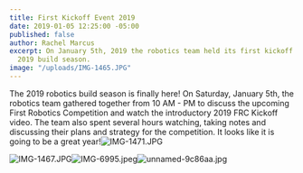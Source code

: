 ```yaml
---
title: First Kickoff Event 2019
date: 2019-01-05 12:25:00 -05:00
published: false
author: Rachel Marcus
excerpt: On January 5th, 2019 the robotics team held its first kickoff event for the
  2019 build season.
image: "/uploads/IMG-1465.JPG"
---
```


The 2019 robotics build season is finally here! On Saturday, January 5th, the robotics team gathered together from 10 AM - PM to discuss the upcoming First Robotics Competition and watch the introductory 2019 FRC Kickoff video. The team also spent several hours watching, taking notes and discussing their plans and strategy for the competition. It looks like it is going to be a great year!![IMG-1471.JPG](/uploads/IMG-1471.JPG)

![IMG-1467.JPG](/uploads/IMG-1467.JPG)![IMG-6995.jpeg](/uploads/IMG-6995.jpeg)![unnamed-9c86aa.jpg](/uploads/unnamed-9c86aa.jpg)